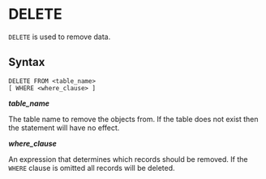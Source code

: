 DELETE
======

`DELETE` is used to remove data.

Syntax
------

    DELETE FROM <table_name>
    [ WHERE <where_clause> ]

**_table_name_**

The table name to remove the objects from. If the table does not exist then the
statement will have no effect.

**_where_clause_**

An expression that determines which records should be removed. If the `WHERE`
clause is omitted all records will be deleted.
